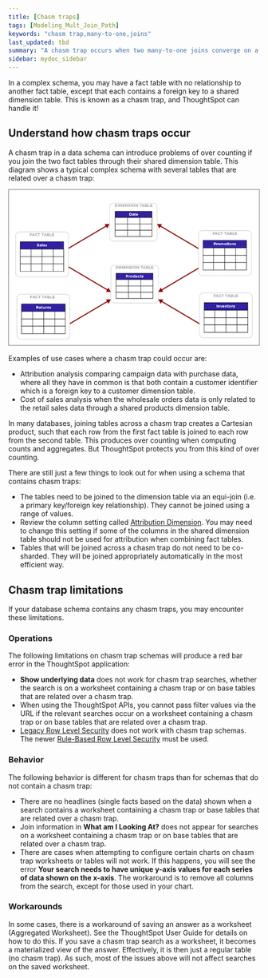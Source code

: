 ```yaml
---
title: [Chasm traps]
tags: [Modeling_Mult_Join_Path]
keywords: "chasm trap,many-to-one,joins"
last_updated: tbd
summary: "A chasm trap occurs when two many-to-one joins converge on a single table."
sidebar: mydoc_sidebar
---
```

In a complex schema, you may have a fact table with no relationship to another fact table, except that each contains a foreign key to a shared dimension table. This is known as a chasm trap, and ThoughtSpot can handle it!

## Understand how chasm traps occur

A chasm trap in a data schema can introduce problems of over counting if you join the two fact tables through their shared dimension table. This diagram shows a typical complex schema with several tables that are related over a chasm trap:

 ![](../../images/chasm_trap_complex.png "Complex schema with chasm traps")

Examples of use cases where a chasm trap could occur are:

-   Attribution analysis comparing campaign data with purchase data, where all they have in common is that both contain a customer identifier which is a foreign key to a customer dimension table.
-   Cost of sales analysis when the wholesale orders data is only related to the retail sales data through a shared products dimension table.

In many databases, joining tables across a chasm trap creates a Cartesian product, such that each row from the first fact table is joined to each row from the second table. This produces over counting when computing counts and aggregates. But ThoughtSpot protects you from this kind of over counting.

There are still just a few things to look out for when using a schema that contains chasm traps:

-   The tables need to be joined to the dimension table via an equi-join (i.e. a primary key/foreign key relationship). They cannot be joined using a range of values.
-   Review the column setting called [Attribution Dimension](../data_modeling/attributable_dimension.html#). You may need to change this setting if some of the columns in the shared dimension table should not be used for attribution when combining fact tables.
-   Tables that will be joined across a chasm trap do not need to be co-sharded. They will be joined appropriately automatically in the most efficient way.

## Chasm trap limitations

If your database schema contains any chasm traps, you may encounter these limitations.

### Operations

The following limitations on chasm trap schemas will produce a red bar error in the ThoughtSpot application:

-   **Show underlying data** does not work for chasm trap searches, whether the search is on a worksheet containing a chasm trap or on base tables that are related over a chasm trap.
-   When using the ThoughtSpot APIs, you cannot pass filter values via the URL if the relevant searches occur on a worksheet containing a chasm trap or on base tables that are related over a chasm trap.
-   [Legacy Row Level Security](../data_security/legacy_row_security.html#) does not work with chasm trap schemas. The newer [Rule-Based Row Level Security](../data_security/new_row_level_security.html#) must be used.

### Behavior

The following behavior is different for chasm traps than for schemas that do not contain a chasm trap:

-   There are no headlines (single facts based on the data) shown when a search contains a worksheet containing a chasm trap or base tables that are related over a chasm trap.
-   Join information in **What am I Looking At?** does not appear for searches on a worksheet containing a chasm trap or on base tables that are related over a chasm trap.
-   There are cases when attempting to configure certain charts on chasm trap worksheets or tables will not work. If this happens, you will see the error **Your search needs to have unique y-axis values for each series of data shown on the x-axis**. The workaround is to remove all columns from the search, except for those used in your chart.

###  Workarounds

In some cases, there is a workaround of saving an answer as a worksheet (Aggregated Worksheet). See the ThoughtSpot User Guide for details on how to do this. If you save a chasm trap search as a worksheet, it becomes a materialized view of the answer. Effectively, it is then just a regular table (no chasm trap). As such, most of the issues above will not affect searches on the saved worksheet.
